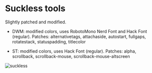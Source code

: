 # Suckless tools

Slightly patched and modified.

* DWM: modified colors, uses RobotoMono Nerd Font and Hack Font (regular).
	Patches: alternativetags, attachaside, autostart, fullgaps, rotatestack, statuspadding, titlecolor

* ST: modified colors, uses Hack Font (regular).
	Patches: alpha, scrollback, scrollback-mouse, scrollback-mouse-altscreen

![suckless](https://raw.githubusercontent.com/geirda/Arch/master/screenshots/dwm-st.png)
